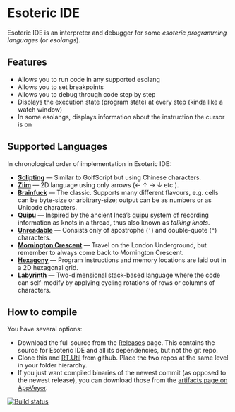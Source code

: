 ﻿# Esoteric IDE

Esoteric IDE is an interpreter and debugger for some *esoteric programming languages* (or *esolangs*).

## Features

* Allows you to run code in any supported esolang
* Allows you to set breakpoints
* Allows you to debug through code step by step
* Displays the execution state (program state) at every step (kinda like a watch window)
* In some esolangs, displays information about the instruction the cursor is on

## Supported Languages

In chronological order of implementation in Esoteric IDE:

* **[Sclipting](http://esolangs.org/wiki/Sclipting)** — Similar to GolfScript but using Chinese characters.
* **[Ziim](http://esolangs.org/wiki/Ziim)** — 2D language using only arrows (← ↑ → ↓ etc.).
* **[Brainfuck](http://esolangs.org/wiki/Brainfuck)** — The classic. Supports many different flavours, e.g. cells can be byte-size or arbitrary-size; output can be as numbers or as Unicode characters.
* **[Quipu](http://esolangs.org/wiki/Quipu)** — Inspired by the ancient Inca’s [quipu](http://en.wikipedia.org/wiki/Quipu) system of recording information as knots in a thread, thus also known as *talking knots*.
* **[Unreadable](http://esolangs.org/wiki/Unreadable)** — Consists only of apostrophe (`'`) and double-quote (`"`) characters.
* **[Mornington Crescent](http://esolangs.org/wiki/Mornington_Crescent)** — Travel on the London Underground, but remember to always come back to Mornington Crescent.
* **[Hexagony](http://esolangs.org/wiki/Hexagony)** — Program instructions and memory locations are laid out in a 2D hexagonal grid.
* **[Labyrinth](http://esolangs.org/wiki/Labyrinth)** — Two-dimensional stack-based language where the code can self-modify by applying cycling rotations of rows or columns of characters.

## How to compile

You have several options:

* Download the full source from the [Releases](https://github.com/Timwi/EsotericIDE/releases) page. This contains the source for Esoteric IDE and all its dependencies, but not the git repo.
* Clone this and [RT.Util](https://github.com/RT-Projects/RT.Util) from github. Place the two repos at the same level in your folder hierarchy.
* If you just want compiled binaries of the newest commit (as opposed to the newest release), you can download those from the [artifacts page on AppVeyor](https://ci.appveyor.com/project/Timwi/esotericide/build/artifacts).

[![Build status](https://ci.appveyor.com/api/projects/status/eqb0yyunhhsta8mq?svg=true)](https://ci.appveyor.com/project/Timwi/esotericide)
